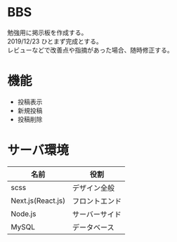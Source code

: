 # BBS

勉強用に掲示板を作成する。  
2019/12/23 ひとまず完成とする。  
レビューなどで改善点や指摘があった場合、随時修正する。  

# 機能
- 投稿表示
- 新規投稿
- 投稿削除

# サーバ環境

|名前|役割|
|---|---|
|scss|デザイン全般|
|Next.js(React.js)|フロントエンド|
|Node.js|サーバーサイド|
|MySQL|データベース|


